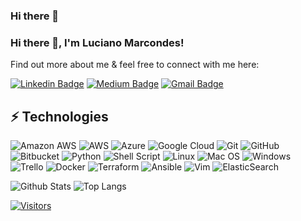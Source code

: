 ### Hi there 👋

<!--
**lucianobm/lucianobm** is a ✨ _special_ ✨ repository because its `README.md` (this file) appears on your GitHub profile.

Here are some ideas to get you started:

- 🔭 I’m currently working on ...
- 🌱 I’m currently learning ...
- 👯 I’m looking to collaborate on ...
- 🤔 I’m looking for help with ...
- 💬 Ask me about ...
- 📫 How to reach me: ...
- 😄 Pronouns: ...
- ⚡ Fun fact: ...
-->

### Hi there 👋, I'm Luciano Marcondes!

<!-- Introduce yourself and give a brief introduction about yourself here.  Also include what tech you're interested in and what you are currently learning -->

Find out more about me & feel free to connect with me here:

<!-- Replace the fields below with the information requested. Remember to remove the encapsulating <> characters. For spaces in names, use %20 (e.g. Name%20Surname) -->

[![Linkedin Badge](https://img.shields.io/badge/-Luciano%20Marcondes-blue?style=flat-square&logo=Linkedin&logoColor=white&link=https://www.linkedin.com/in/lucianomarcondes/)](https://www.linkedin.com/in/lucianomarcondes/)
[![Medium Badge](https://img.shields.io/badge/Luciano%20Marcondes-12100E?style=flat-square&logo=medium&logoColor=white&link=https://www.medium.com/@lucianobm/)](https://www.medium.com/@lucianobm/)
[![Gmail Badge](https://img.shields.io/badge/-lucianobm@gmail.com-c14438?style=flat-square&logo=Gmail&logoColor=white&link=mailto:lucianobm@gmail.com)](mailto:lucianobm@gmail.com)

## ⚡ Technologies

<!-- Check out the Badges folder for more badges -->

![Amazon AWS](https://img.shields.io/badge/Amazon%20AWS-232F3E?style=flat-square&logo=amazon-aws)
![AWS](https://img.shields.io/badge/AWS-%23FF9900.svg?style=for-the-badge&logo=amazon-aws&logoColor=white)
![Azure](https://img.shields.io/badge/azure-%230072C6.svg?style=for-the-badge&logo=microsoftazure&logoColor=white)
![Google Cloud](https://img.shields.io/badge/GoogleCloud-%234285F4.svg?style=for-the-badge&logo=google-cloud&logoColor=white)
![Git](https://img.shields.io/badge/-Git-black?style=flat-square&logo=git)
![GitHub](https://img.shields.io/badge/-GitHub-181717?style=flat-square&logo=github)
![Bitbucket](https://img.shields.io/badge/bitbucket-%230047B3.svg?style=for-the-badge&logo=bitbucket&logoColor=white)
![Python](https://img.shields.io/badge/-Python-black?style=flat-square&logo=Python)
![Shell Script](https://img.shields.io/badge/shell_script-%23121011.svg?style=for-the-badge&logo=gnu-bash&logoColor=white)
![Linux](https://img.shields.io/badge/Linux-FCC624?style=flat-square&logo=linux&logoColor=black)
![Mac OS](https://img.shields.io/badge/mac%20os-000000?style=for-the-badge&logo=macos&logoColor=F0F0F0)
![Windows](https://img.shields.io/badge/Windows-0078D6?style=for-the-badge&logo=windows&logoColor=white)
![Trello](https://img.shields.io/badge/Trello-%23026AA7.svg?style=flat-square&logo=Trello&logoColor=white)
![Docker](https://img.shields.io/badge/docker-%230db7ed.svg?style=for-the-badge&logo=docker&logoColor=white)
![Terraform](https://img.shields.io/badge/terraform-%235835CC.svg?style=for-the-badge&logo=terraform&logoColor=white)
![Ansible](https://img.shields.io/badge/ansible-%231A1918.svg?style=for-the-badge&logo=ansible&logoColor=white)
![Vim](https://img.shields.io/badge/VIM-%2311AB00.svg?style=for-the-badge&logo=vim&logoColor=white)
![ElasticSearch](https://img.shields.io/badge/-ElasticSearch-005571?style=for-the-badge&logo=elasticsearch)

<!-- Replace the fields below with the information requested. Remember to remove the encapsulating <> characters. -->

![Github Stats](https://github-readme-stats.vercel.app/api?username=lucianobm&count_private=true&show_icons=true&include_all_commits=true)
![Top Langs](https://github-readme-stats.vercel.app/api/top-langs/?username=lucianobm&hide=TeX&layout=compact)


[![Visitors](https://api.visitorbadge.io/api/visitors?path=lucianobm%2Flucianobm&label=VISITORS&countColor=%23263759)](https://visitorbadge.io/status?path=lucianobm%lucianobm)
